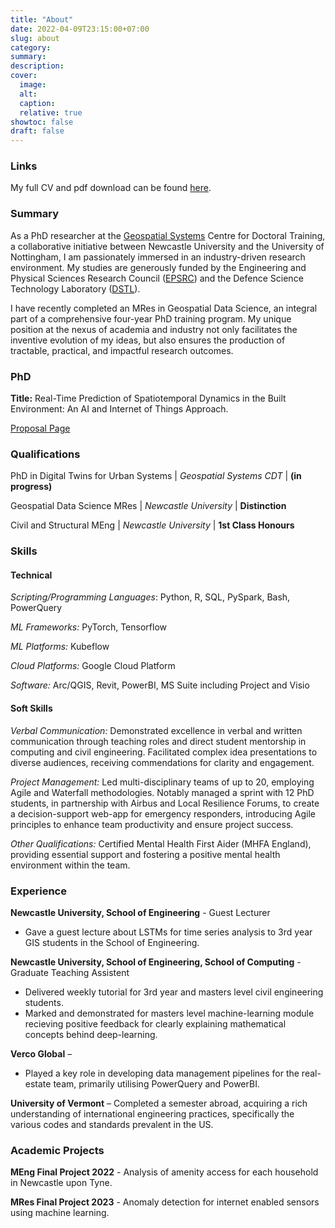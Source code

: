```yaml
---
title: "About"
date: 2022-04-09T23:15:00+07:00
slug: about
category:
summary:
description:
cover:
  image:
  alt:
  caption:
  relative: true
showtoc: false
draft: false
---
```

### Links

My full CV and pdf download can be found [here](https://carrowmw.github.io/cv/).

### Summary

As a PhD researcher at the [Geospatial Systems](https://geospatialcdt.ac.uk/) Centre for Doctoral Training, a collaborative initiative between Newcastle University and the University of Nottingham, I am passionately immersed in an industry-driven research environment. My studies are generously funded by the Engineering and Physical Sciences Research Council ([EPSRC](https://www.ukri.org/councils/epsrc/)) and the Defence Science Technology Laboratory ([DSTL](https://www.gov.uk/government/organisations/defence-science-and-technology-laboratory)).

I have recently completed an MRes in Geospatial Data Science, an integral part of a comprehensive four-year PhD training program. My unique position at the nexus of academia and industry not only facilitates the inventive evolution of my ideas, but also ensures the production of tractable, practical, and impactful research outcomes.

### PhD

**Title:** Real-Time Prediction of Spatiotemporal Dynamics in the Built Environment: An AI and Internet of Things Approach.

[Proposal Page](/projects/phd_proposal/)

### Qualifications

PhD in Digital Twins for Urban Systems | *Geospatial Systems CDT* | **(in progress)**

Geospatial Data Science MRes | *Newcastle University* | **Distinction**

Civil and Structural MEng | *Newcastle University* | **1st Class Honours**

### Skills

#### Technical

*Scripting/Programming Languages*: Python, R, SQL, PySpark, Bash, PowerQuery

*ML Frameworks:* PyTorch, Tensorflow

*ML Platforms:* Kubeflow

*Cloud Platforms:* Google Cloud Platform

*Software:* Arc/QGIS, Revit, PowerBI, MS Suite including Project and Visio

#### Soft Skills

*Verbal Communication:* Demonstrated excellence in verbal and written communication through teaching roles and direct student mentorship in computing and civil engineering. Facilitated complex idea presentations to diverse audiences, receiving commendations for clarity and engagement.

*Project Management:* Led multi-disciplinary teams of up to 20, employing Agile and Waterfall methodologies. Notably managed a sprint with 12 PhD students, in partnership with Airbus and Local Resilience Forums, to create a decision-support web-app for emergency responders, introducing Agile principles to enhance team productivity and ensure project success.

*Other Qualifications:* Certified Mental Health First Aider (MHFA England), providing essential support and fostering a positive mental health environment within the team.

### Experience

**Newcastle University, School of Engineering** - Guest Lecturer

- Gave a guest lecture about LSTMs for time series analysis to 3rd year GIS students in the School of Engineering.

**Newcastle University, School of Engineering, School of Computing** - Graduate Teaching Assistent

- Delivered weekly tutorial for 3rd year and masters level civil engineering students.
- Marked and demonstrated for masters level machine-learning module recieving positive feedback for clearly explaining mathematical concepts behind deep-learning.

**Verco Global** –

- Played a key role in developing data management pipelines for the real-estate team, primarily utilising PowerQuery and PowerBI.

**University of Vermont** – Completed a semester abroad, acquiring a rich understanding of international engineering practices, specifically the various codes and standards prevalent in the US.

### Academic Projects

**MEng Final Project 2022** - Analysis of amenity access for each household in Newcastle upon Tyne.

**MRes Final Project 2023** - Anomaly detection for internet enabled sensors using machine learning.
